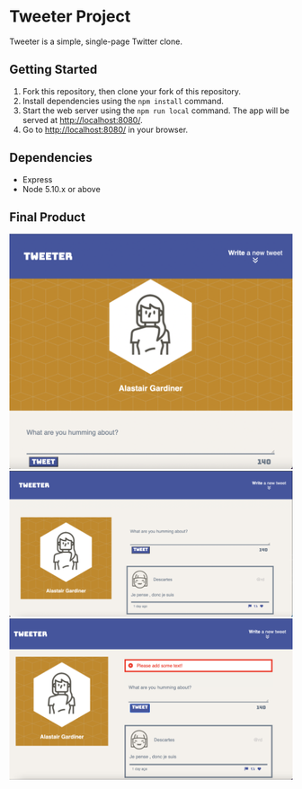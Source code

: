 # Tweeter Project

Tweeter is a simple, single-page Twitter clone.


## Getting Started

1. Fork this repository, then clone your fork of this repository.
2. Install dependencies using the `npm install` command.
3. Start the web server using the `npm run local` command. The app will be served at <http://localhost:8080/>.
4. Go to <http://localhost:8080/> in your browser.


## Dependencies

- Express
- Node 5.10.x or above


## Final Product

!["Mobile View"](https://github.com/Alastair5/tweeter/blob/master/public/images/Screen%20Shot%202022-04-01%20at%201.37.04%20PM.png)
!["Desktop View"](https://github.com/Alastair5/tweeter/blob/master/public/images/Screen%20Shot%202022-04-01%20at%201.35.45%20PM.png)
!["Tweet Error"](https://github.com/Alastair5/tweeter/blob/master/public/images/Screen%20Shot%202022-04-01%20at%201.40.44%20PM.png)